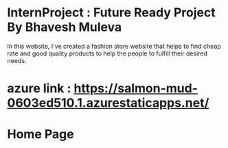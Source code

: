 # InternProject : Future Ready Project By Bhavesh Muleva

In this website, I've created a fashion store website that helps to find cheap rate and good quality products to help the people to fulfill their desired needs.

# azure link : https://salmon-mud-0603ed510.1.azurestaticapps.net/

# Home Page

